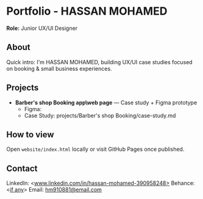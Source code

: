 # Portfolio - HASSAN MOHAMED

**Role:** Junior UX/UI Designer

## About
Quick intro: I'm HASSAN MOHAMED, building UX/UI case studies focused on booking & small business experiences.

## Projects
- **Barber's shop Booking app\web page** — Case study + Figma prototype  
  - Figma: <paste your figma link here>  
  - Case Study: projects/Barber's shop Booking/case-study.md

## How to view
Open `website/index.html` locally or visit GitHub Pages once published.

## Contact
LinkedIn: <www.linkedin.com/in/hassan-mohamed-390958248>
Behance: <[if any](https://www.behance.net/hassanmohamed392)>
Email: hm910881@email.com
